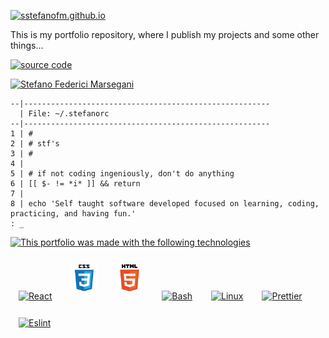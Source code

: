 <a href='https://sstefanofm.github.io' target='_blank'><img src='https://raw.githubusercontent.com/sstefanofm/sstefanofm.github.io/dev/react/.github/title.svg' alt='sstefanofm.github.io' /></a>

<p>This is my portfolio repository, where I publish my projects and some other things...</p>

<a href='https://github.com/sstefanofm/sstefanofm.github.io/tree/dev/react' target='_blank'><img src='https://raw.githubusercontent.com/sstefanofm/sstefanofm.github.io/dev/react/.github/source_code.svg' alt='source code' /></a>

<a href='https://linkedin.com/in/stefano-federici-marsegani' target='_blank'><img src='https://raw.githubusercontent.com/sstefanofm/sstefanofm.github.io/dev/react/.github/me.svg' alt='Stefano Federici Marsegani' /></a>

```
--|-------------------------------------------------------
  | File: ~/.stefanorc
--|-------------------------------------------------------
1 | #
2 | # stf's
3 | #
4 |
5 | # if not coding ingeniously, don't do anything
6 | [[ $- != *i* ]] && return
7 |
8 | echo 'Self taught software developed focused on learning, coding, practicing, and having fun.'
: _
```

<a href='#'><img src='https://raw.githubusercontent.com/sstefanofm/sstefanofm.github.io/dev/react/.github/tools.svg' alt='This portfolio was made with the following technologies' /></a>

[<img style='padding: 13px' height='43px' src='https://react.dev/favicon.ico' alt='React' />](https://react.dev)
[<img style='padding: 13px' height='43px' src='https://raw.githubusercontent.com/github/explore/80688e429a7d4ef2fca1e82350fe8e3517d3494d/topics/css/css.png' alt='CSS' />](https://www.w3schools.com/Css/)
[<img style='padding: 13px' height='43px' src='https://raw.githubusercontent.com/github/explore/80688e429a7d4ef2fca1e82350fe8e3517d3494d/topics/html/html.png' alt='HTML' />](https://www.w3schools.com/html/)
[<img style='padding: 13px' height='43px' src='https://bashlogo.com/img/logo/png/full_colored_light.png' alt='Bash' />](https://www.gnu.org/software/bash/)
[<img style='padding: 13px' height='43px' src='https://upload.wikimedia.org/wikipedia/commons/e/ee/GNU%2BLinux.png' alt='Linux' />](https://www.gnu.org/gnu/linux-and-gnu.en.html)
[<img style='padding: 13px' height='43px' src='https://prettier.io/icon.png' alt='Prettier' />](https://prettier.io)
[<img style='padding: 13px' height='43px' src='https://eslint.org/favicon.ico' alt='Eslint' />](https://eslint.org)
